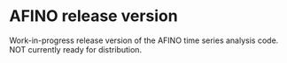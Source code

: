 AFINO release version
===============

Work-in-progress release version of the AFINO time series analysis code. NOT currently ready for distribution.
